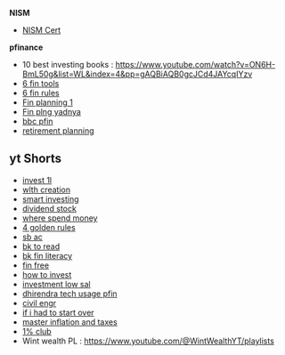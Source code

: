 **NISM**
* [NISM Cert](https://www.youtube.com/playlist?list=PLHZhh8OWIA9S1GvYPCSuZTDuVo6ycPC-j)

**pfinance**
* 10 best investing books : https://www.youtube.com/watch?v=ON6H-BmL50g&list=WL&index=4&pp=gAQBiAQB0gcJCd4JAYcqIYzv
* [6 fin tools](https://www.youtube.com/watch?v=_ZvK35NlI8Q&list=PLmMyXRtEtJEZQgDhfwzneVk0C8deVJHCA&index=30&pp=gAQBiAQB)
* [6 fin rules](https://www.youtube.com/watch?v=RdVyjKRxZfs&list=PLmMyXRtEtJEZQgDhfwzneVk0C8deVJHCA&index=25&pp=gAQBiAQB)
* [Fin planning 1](https://www.youtube.com/watch?v=xOhbfd0qANI&list=PLmMyXRtEtJEZQgDhfwzneVk0C8deVJHCA&index=31&pp=gAQBiAQB)
* [Fin plng yadnya](https://www.youtube.com/watch?v=Iwul6-o8QKU&list=PLmMyXRtEtJEZQgDhfwzneVk0C8deVJHCA&index=29&pp=gAQBiAQB)
* [bbc pfin](https://www.youtube.com/watch?v=qZI_Bp3OKFA&list=PLmMyXRtEtJEZQgDhfwzneVk0C8deVJHCA&index=12&pp=gAQBiAQB)
* [retirement planning](https://www.youtube.com/watch?v=J6DqLwrvqUY&list=PLmMyXRtEtJEZQgDhfwzneVk0C8deVJHCA&index=6&pp=gAQBiAQB)


## yt Shorts
* [invest 1l](https://www.youtube.com/watch?v=Z2l2El31dhg&list=PLmMyXRtEtJEZQgDhfwzneVk0C8deVJHCA&index=4&pp=gAQBiAQB)
* [wlth creation](https://www.youtube.com/watch?v=vVZl9n7fgg0&list=PLmMyXRtEtJEZQgDhfwzneVk0C8deVJHCA&index=7&pp=gAQBiAQB)
* [smart investing](https://www.youtube.com/watch?v=Zbonc-tQZhQ&list=PLmMyXRtEtJEZQgDhfwzneVk0C8deVJHCA&index=8&pp=gAQBiAQB)
* [dividend stock](https://www.youtube.com/watch?v=KKtyQlRXoDQ&list=PLmMyXRtEtJEZQgDhfwzneVk0C8deVJHCA&index=9&pp=gAQBiAQB)
* [where spend money](https://www.youtube.com/watch?v=Lf7XEqz2HYk&list=PLmMyXRtEtJEZQgDhfwzneVk0C8deVJHCA&index=10&pp=gAQBiAQB)
* [4 golden rules](https://www.youtube.com/watch?v=ZVuhdiOcKqw&list=PLmMyXRtEtJEZQgDhfwzneVk0C8deVJHCA&index=11&pp=gAQBiAQB)
* [sb ac](https://www.youtube.com/watch?v=wpwwvk8tq9c&list=PLmMyXRtEtJEZQgDhfwzneVk0C8deVJHCA&index=16&pp=gAQBiAQB)
* [bk to read](https://www.youtube.com/watch?v=AAI6-zq25EE&list=PLmMyXRtEtJEZQgDhfwzneVk0C8deVJHCA&index=18&pp=gAQBiAQB)
* [bk fin literacy](https://www.youtube.com/watch?v=S2SoxwCMJGo&list=PLmMyXRtEtJEZQgDhfwzneVk0C8deVJHCA&index=19&pp=gAQBiAQB)
* [fin free](https://www.youtube.com/watch?v=6i4iKxVcFmQ&list=PLmMyXRtEtJEZQgDhfwzneVk0C8deVJHCA&index=8&pp=gAQBiAQB)
* [how to invest](https://www.youtube.com/watch?v=4WN6qVpOLxM&list=PLmMyXRtEtJEZQgDhfwzneVk0C8deVJHCA&index=9&pp=gAQBiAQB)
* [investment low sal](https://www.youtube.com/watch?v=eLTgu4YfyFg&list=PLmMyXRtEtJEZQgDhfwzneVk0C8deVJHCA&index=7&pp=gAQBiAQB)
* [dhirendra tech usage pfin](https://www.youtube.com/watch?v=yYkI-JVgxYg&list=PLmMyXRtEtJEZQgDhfwzneVk0C8deVJHCA&index=13&pp=gAQBiAQB)
* [civil engr](https://www.youtube.com/watch?v=wEvbI-ToHZw&list=PLmMyXRtEtJEZQgDhfwzneVk0C8deVJHCA&index=14&pp=gAQBiAQB)
* [if i had to start over](https://www.youtube.com/watch?v=qj5XkVoOGn4&list=PLmMyXRtEtJEZQgDhfwzneVk0C8deVJHCA&index=18&pp=gAQBiAQB)
* [master inflation and taxes](https://www.youtube.com/watch?v=SDdFMcC2iUQ&list=PLmMyXRtEtJEZQgDhfwzneVk0C8deVJHCA&index=21&pp=gAQBiAQB)
* [1% club](https://www.youtube.com/watch?v=dUYRdW6fYTk&list=PLmMyXRtEtJEZQgDhfwzneVk0C8deVJHCA&index=22&pp=gAQBiAQB)
* Wint wealth PL : https://www.youtube.com/@WintWealthYT/playlists
